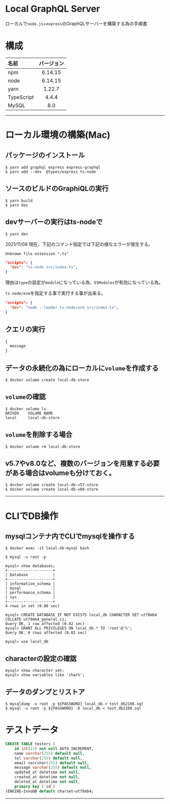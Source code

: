 # Local GraphQL Server

ローカルで`node.js`+`express`のGraphQLサーバーを構築する為の手順書

# 構成

| 名前 | バージョン |
| :--- | :---: |
| npm | 6.14.15 |
| node | 6.14.15 |
| yarn | 1.22.7 |
| TypeScript | 4.4.4 |
| MySQL | 8.0 |

---
# ローカル環境の構築(Mac)


## パッケージのインストール

```shell-session
$ yarn add graphql express express-graphql
$ yarn add --dev  @types/express ts-node
```

## ソースのビルドのGraphiQLの実行

```shell-session
$ yarn build
$ yarn dev
```

## devサーバーの実行はts-nodeで

```shell-session
$ yarn dev
```

2021/11/08 現在、下記のコマンド指定では下記の様なエラーが発生する。

`Unknown file extension ".ts"`

```json
"scripts": {
  "dev": "ts-node src/index.ts",
}
```

理由は`type`の設定が`module`になっている為、`ESModules`が有効になっている為。

`ts-node/esm`を指定する事で実行する事が出来る。

```json
"scripts": {
  "dev": "node --loader ts-node/esm src/index.ts",
}
```

## クエリの実行
```graphql
{
  message
}
```


## データの永続化の為にローカルに`volume`を作成する

```shell-session
$ docker volume create local-db-store
```

## `volume`の確認

```shell-session
$ docker volume ls
DRIVER    VOLUME NAME
local     local-db-store
```

## `volume`を削除する場合

```shell-session
$ docker volume rm local-db-store
```

## v5.7やv8.0など、複数のバージョンを用意する必要がある場合はvolumeも分けておく。

```shell-session
$ docker volume create local-db-v57-store
$ docker volume create local-db-v80-store
```


---

# CLIでDB操作

## mysqlコンテナ内でCLIでmysqlを操作する

```shell-session
$ docker exec -it local-db-mysql bash
```

```shell-session
$ mysql -u root -p
```

```shell-session
mysql> show databases;
+--------------------+
| Database           |
+--------------------+
| information_schema |
| mysql              |
| performance_schema |
| sys                |
+--------------------+
4 rows in set (0.00 sec)
```

```shell-session
mysql> CREATE DATABASE IF NOT EXISTS local_db CHARACTER SET utf8mb4 COLLATE utf8mb4_general_ci;
Query OK, 1 row affected (0.02 sec)
mysql> GRANT ALL PRIVILEGES ON local_db.* TO 'root'@'%';
Query OK, 0 rows affected (0.02 sec)
```

```shell-session
mysql> use local_db
```


## characterの設定の確認

```shell-session
mysql> show character set;
mysql> show variables like 'char%';
```

## データのダンプとリストア

```shell-session
$ mysqldump -u root -p ${PASSWORD} local_db > test_db2108.sql
$ mysql -u root -p ${PASSWORD} -D local_db < test_db2108.sql
```

# テストデータ

```SQL
CREATE TABLE testers (
    id int(11) not null AUTO_INCREMENT,
    name varchar(255) default null,
    tel varchar(255) default null,
    email varcshar(255) default null,
    message varchar(255) default null,
    updated_at datetime not null,
    created_at datetime not null,
    deleted_at datetime not null,
    primary key (`id`)
)ENGINE=InnoDB default charset=utf8mb4;
```

----


